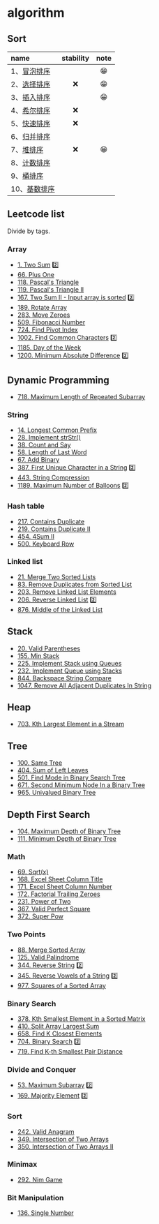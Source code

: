 # algorithm 

## Sort

|name|stability|note|
|:--|:--:|:--:|
|1、[冒泡排序](./solutions/bubbleSort.md)||😁|
|2、[选择排序](./solutions/selectionSort.md)|❌| 😁|
|3、[插入排序](./solutions/insertionSort.md)||😁|
|4、[希尔排序](./solutions/shellSort.md)|❌||
|5、[快速排序](./solutions/quickSort.md)|❌||
|6、[归并排序](./solutions/mergeSort.md)|||
|7、[堆排序](./solutions/heapsort.md)|❌|😁|
|8、[计数排序](./solutions/countingSort.md)|||
|9、[桶排序](./solutions/bucketSort.md)|||
|10、[基数排序](./solutions/radixSort.md)|||

## Leetcode list

Divide by tags.

### Array

- [1. Two Sum](./lc/2019-10-08_L1.md)   2️⃣
- [66. Plus One](./lc/2019-12-20_L66.md)
- [118. Pascal's Triangle](./lc/2019-12-20_L118.md)
- [119. Pascal's Triangle II](./lc/2019-12-20_L119.md)
- [167. Two Sum II - Input array is sorted](./lc/2019-09-25_L167.md)   2️⃣
- [189. Rotate Array](./lc/2019-12-23_L189.md)
- [283. Move Zeroes](./lc/2019-12-07_L283.md)
- [509. Fibonacci Number](./lc/2019-12-11_L509.md)
- [724. Find Pivot Index](./lc/2019-12-07_L724.md)
- [1002. Find Common Characters](./lc/2019-10-06_L1002.md)  2️⃣
- [1185. Day of the Week](./lc/2019-10-10_L1185.md)
- [1200. Minimum Absolute Difference](./lc/2019-10-06_L1200.md)  2️⃣

## Dynamic Programming

- [718. Maximum Length of Repeated Subarray](./lc/2019-10-14_L718.md)

### String
  
- [14. Longest Common Prefix](./lc/2019-12-11_L14.md)
- [28. Implement strStr()](./lc/2019-12-11_L28.md)
- [38. Count and Say](./lc/2019-12-19_L38.md)
- [58. Length of Last Word](./lc/2019-12-20_L58.md)
- [67. Add Binary](./lc/2019-12-20_L67.md)
- [387. First Unique Character in a String](./lc/2019-09-26_L387.md)  2️⃣
- [443. String Compression](./lc/2019-10-06_L443.md)
- [1189. Maximum Number of Balloons](./lc/2019-10-08_L1189.md)  2️⃣

### Hash table

- [217. Contains Duplicate](./lc/2019-12-23_L217.md)
- [219. Contains Duplicate II](./lc/2019-12-23_L219.md)
- [454. 4Sum II](./lc/2019-10-09_L454.md)
- [500. Keyboard Row](./lc/2019-09-27_L500.md)

### Linked list

- [21. Merge Two Sorted Lists](./lc/2019-10-04_L21.md)
- [83. Remove Duplicates from Sorted List](./lc/2019-10-01_L83.md)
- [203. Remove Linked List Elements](./lc/2019-09-28_L203.md)
- [206. Reverse Linked List](./lc/2019-09-30_L206.md) 2️⃣
-  [876. Middle of the Linked List](./lc/2019-09-29_L876.md)

## Stack 

- [20. Valid Parentheses](./lc/2019-10-05_L20.md)
- [155. Min Stack](./lc/2019-10-03_L155.md)
- [225. Implement Stack using Queues](./lc/2019-12-23_L225.md)
- [232. Implement Queue using Stacks](./lc/2019-12-23_L232.md)
- [844. Backspace String Compare](./lc/2019-10-04_L844.md)
- [1047. Remove All Adjacent Duplicates In String](./lc/2019-10-04_L1047.md)

## Heap

- [703. Kth Largest Element in a Stream](./lc/2019-10-06_L703.md)

## Tree

- [100. Same Tree](./lc/2019-10-07_L100.md)
- [404. Sum of Left Leaves](./lc/2019-10-07_L404.md)
- [501. Find Mode in Binary Search Tree](./lc/2019-10-07_L501.md)
- [671. Second Minimum Node In a Binary Tree](./lc/2019-10-07_L671.md)
- [965. Univalued Binary Tree](./lc/2019-10-06_L965.md)

## Depth First Search

- [104. Maximum Depth of Binary Tree](./lc/2019-10-09_L104.md)
- [111. Minimum Depth of Binary Tree](./lc/2019-10-09_L111.md)

### Math

- [69. Sqrt(x)](./lc/2019-10-02_L69.md)
- [168. Excel Sheet Column Title](./lc/2019-12-22_L168.md)
- [171. Excel Sheet Column Number](./lc/2019-12-22_L171.md)
- [172. Factorial Trailing Zeroes](./lc/2019-12-23_L172.md)
- [231. Power of Two](./lc/2019-12-23_L231.md)
- [367. Valid Perfect Square](./lc/2019-10-02_L367.md)
- [372. Super Pow](./lc/2019-10-30_L372.md)

### Two Points

- [88. Merge Sorted Array](./lc/2019-12-07_L88.md)
- [125. Valid Palindrome](./lc/2019-12-22_L125.md)
- [344. Reverse String](./lc/2019-10-02_L344.md)  2️⃣
- [345. Reverse Vowels of a String](./lc/2019-10-02_L345.md)  2️⃣
- [977. Squares of a Sorted Array](./lc/2019-12-07_L977.md)

### Binary Search 

- [378. Kth Smallest Element in a Sorted Matrix](./lc/2019-10-15_L378.md)
- [410. Split Array Largest Sum](./lc/2019-10-11_L410.md)
- [658. Find K Closest Elements](./lc/2019-10-10_L658.md)
- [704. Binary Search](./lc/2019-10-02_L704.md) 2️⃣
- [719. Find K-th Smallest Pair Distance](./lc/2019-10-15_L719.md)

### Divide and Conquer

- [53. Maximum Subarray](./lc/2019-10-04_L53.md)   2️⃣
- [169. Majority Element](./lc/2019-10-03_L169.md)   2️⃣

### Sort

- [242. Valid Anagram](./lc/2019-10-05_L242.md)
- [349.  Intersection of Two Arrays](./lc/2019-10-05_L349.md)
- [350. Intersection of Two Arrays II](./lc/2019-10-06_L350.md)

### Minimax

- [292. Nim Game](./lc/2019-12-20_L292.md)

### Bit Manipulation

- [136. Single Number](./lc/2019-12-22_L136.md)
